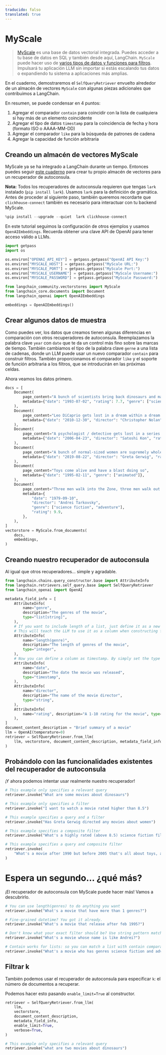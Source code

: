 ```yaml
---
traducido: falso
translated: true
---
```


# MyScale

>[MyScale](https://docs.myscale.com/en/) es una base de datos vectorial integrada. Puedes acceder a tu base de datos en SQL y también desde aquí, LangChain.
>`MyScale` puede hacer uso de [varios tipos de datos y funciones para filtros](https://blog.myscale.com/2023/06/06/why-integrated-database-solution-can-boost-your-llm-apps/#filter-on-anything-without-constraints). Impulsará tu aplicación LLM sin importar si estás escalando tus datos o expandiendo tu sistema a aplicaciones más amplias.

En el cuaderno, demostraremos el `SelfQueryRetriever` envuelto alrededor de un almacén de vectores `MyScale` con algunas piezas adicionales que contribuimos a LangChain.

En resumen, se puede condensar en 4 puntos:
1. Agregar el comparador `contain` para coincidir con la lista de cualquiera si hay más de un elemento coincidente
2. Agregar el tipo de datos `timestamp` para la coincidencia de fecha y hora (formato ISO o AAAA-MM-DD)
3. Agregar el comparador `like` para la búsqueda de patrones de cadena
4. Agregar la capacidad de función arbitraria

## Creando un almacén de vectores MyScale

MyScale ya se ha integrado a LangChain durante un tiempo. Entonces puedes seguir [este cuaderno](/docs/integrations/vectorstores/myscale) para crear tu propio almacén de vectores para un recuperador de autoconsula.

**Nota:** Todos los recuperadores de autoconsula requieren que tengas `lark` instalado (`pip install lark`). Usamos `lark` para la definición de gramática. Antes de proceder al siguiente paso, también queremos recordarte que `clickhouse-connect` también es necesario para interactuar con tu backend MyScale.

```python
%pip install --upgrade --quiet  lark clickhouse-connect
```

En este tutorial seguimos la configuración de otros ejemplos y usamos `OpenAIEmbeddings`. Recuerda obtener una clave API de OpenAI para tener acceso válido a LLMs.

```python
import getpass
import os

os.environ["OPENAI_API_KEY"] = getpass.getpass("OpenAI API Key:")
os.environ["MYSCALE_HOST"] = getpass.getpass("MyScale URL:")
os.environ["MYSCALE_PORT"] = getpass.getpass("MyScale Port:")
os.environ["MYSCALE_USERNAME"] = getpass.getpass("MyScale Username:")
os.environ["MYSCALE_PASSWORD"] = getpass.getpass("MyScale Password:")
```

```python
from langchain_community.vectorstores import MyScale
from langchain_core.documents import Document
from langchain_openai import OpenAIEmbeddings

embeddings = OpenAIEmbeddings()
```

## Crear algunos datos de muestra

Como puedes ver, los datos que creamos tienen algunas diferencias en comparación con otros recuperadores de autoconsula. Reemplazamos la palabra clave `year` con `date` que te da un control más fino sobre las marcas de tiempo. También cambiamos el tipo de la palabra clave `gerne` a una lista de cadenas, donde un LLM puede usar un nuevo comparador `contain` para construir filtros. También proporcionamos el comparador `like` y el soporte de función arbitraria a los filtros, que se introducirán en las próximas celdas.

Ahora veamos los datos primero.

```python
docs = [
    Document(
        page_content="A bunch of scientists bring back dinosaurs and mayhem breaks loose",
        metadata={"date": "1993-07-02", "rating": 7.7, "genre": ["science fiction"]},
    ),
    Document(
        page_content="Leo DiCaprio gets lost in a dream within a dream within a dream within a ...",
        metadata={"date": "2010-12-30", "director": "Christopher Nolan", "rating": 8.2},
    ),
    Document(
        page_content="A psychologist / detective gets lost in a series of dreams within dreams within dreams and Inception reused the idea",
        metadata={"date": "2006-04-23", "director": "Satoshi Kon", "rating": 8.6},
    ),
    Document(
        page_content="A bunch of normal-sized women are supremely wholesome and some men pine after them",
        metadata={"date": "2019-08-22", "director": "Greta Gerwig", "rating": 8.3},
    ),
    Document(
        page_content="Toys come alive and have a blast doing so",
        metadata={"date": "1995-02-11", "genre": ["animated"]},
    ),
    Document(
        page_content="Three men walk into the Zone, three men walk out of the Zone",
        metadata={
            "date": "1979-09-10",
            "director": "Andrei Tarkovsky",
            "genre": ["science fiction", "adventure"],
            "rating": 9.9,
        },
    ),
]
vectorstore = MyScale.from_documents(
    docs,
    embeddings,
)
```

## Creando nuestro recuperador de autoconsula

Al igual que otros recuperadores... simple y agradable.

```python
from langchain.chains.query_constructor.base import AttributeInfo
from langchain.retrievers.self_query.base import SelfQueryRetriever
from langchain_openai import OpenAI

metadata_field_info = [
    AttributeInfo(
        name="genre",
        description="The genres of the movie",
        type="list[string]",
    ),
    # If you want to include length of a list, just define it as a new column
    # This will teach the LLM to use it as a column when constructing filter.
    AttributeInfo(
        name="length(genre)",
        description="The length of genres of the movie",
        type="integer",
    ),
    # Now you can define a column as timestamp. By simply set the type to timestamp.
    AttributeInfo(
        name="date",
        description="The date the movie was released",
        type="timestamp",
    ),
    AttributeInfo(
        name="director",
        description="The name of the movie director",
        type="string",
    ),
    AttributeInfo(
        name="rating", description="A 1-10 rating for the movie", type="float"
    ),
]
document_content_description = "Brief summary of a movie"
llm = OpenAI(temperature=0)
retriever = SelfQueryRetriever.from_llm(
    llm, vectorstore, document_content_description, metadata_field_info, verbose=True
)
```

## Probándolo con las funcionalidades existentes del recuperador de autoconsula

¡Y ahora podemos intentar usar realmente nuestro recuperador!

```python
# This example only specifies a relevant query
retriever.invoke("What are some movies about dinosaurs")
```

```python
# This example only specifies a filter
retriever.invoke("I want to watch a movie rated higher than 8.5")
```

```python
# This example specifies a query and a filter
retriever.invoke("Has Greta Gerwig directed any movies about women")
```

```python
# This example specifies a composite filter
retriever.invoke("What's a highly rated (above 8.5) science fiction film?")
```

```python
# This example specifies a query and composite filter
retriever.invoke(
    "What's a movie after 1990 but before 2005 that's all about toys, and preferably is animated"
)
```

# Espera un segundo... ¿qué más?

¡El recuperador de autoconsula con MyScale puede hacer más! Vamos a descubrirlo.

```python
# You can use length(genres) to do anything you want
retriever.invoke("What's a movie that have more than 1 genres?")
```

```python
# Fine-grained datetime? You got it already.
retriever.invoke("What's a movie that release after feb 1995?")
```

```python
# Don't know what your exact filter should be? Use string pattern match!
retriever.invoke("What's a movie whose name is like Andrei?")
```

```python
# Contain works for lists: so you can match a list with contain comparator!
retriever.invoke("What's a movie who has genres science fiction and adventure?")
```

## Filtrar k

También podemos usar el recuperador de autoconsula para especificar `k`: el número de documentos a recuperar.

Podemos hacer esto pasando `enable_limit=True` al constructor.

```python
retriever = SelfQueryRetriever.from_llm(
    llm,
    vectorstore,
    document_content_description,
    metadata_field_info,
    enable_limit=True,
    verbose=True,
)
```

```python
# This example only specifies a relevant query
retriever.invoke("what are two movies about dinosaurs")
```
